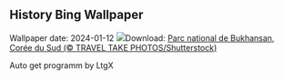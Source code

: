 ## History Bing Wallpaper
Wallpaper date: 2024-01-12
![](https://www.bing.com/th?id=OHR.BukhansanSeoul_FR-FR2089322284_UHD.jpg&w=1000)Download: [Parc national de Bukhansan, Corée du Sud (© TRAVEL TAKE PHOTOS/Shutterstock)](https://www.bing.com/th?id=OHR.BukhansanSeoul_FR-FR2089322284_UHD.jpg)

Auto get programm by LtgX
